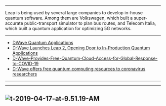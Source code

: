 ------------------
Leap is being used by several large companies to develop in-house quantum software. 
Among them are Volkswagen, which built a super-accurate public-transport simulator to plan bus routes, 
and Telecom Italia, which built a quantum application for optimizing 5G networks.

---------------
- [DWave Quantum Applications](https://www.dwavesys.com/applications)
- [D-Wave Launches Leap 2, Opening Door to In-Production Quantum Applications](https://www.dwavesys.com/press-releases/d-wave-launches-leap-2-opening-door-production-quantum-applications)
- [D-Wave-Provides-Free-Quantum-Cloud-Access-for-Global-Response-to-COVID-19](https://www.quantaneo.com/D-Wave-Provides-Free-Quantum-Cloud-Access-for-Global-Response-to-COVID-19_a473.html)
- [D-Wave offers free quantum computing resources to coronavirus researchers](https://siliconangle.com/2020/03/31/d-wave-offers-free-quantum-computing-resources-coronavirus-researchers/)
-------------
-------------
![t-2019-04-17-at-9.51.19-AM](https://www.nextbigfuture.com/wp-content/uploads/2019/04/Screen-Shot-2019-04-17-at-9.51.19-AM.jpg)
-------------



